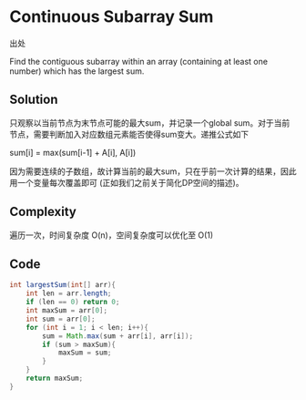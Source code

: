 # Continuous Subarray Sum

出处

Find the contiguous subarray within an array (containing at least one number) which has the largest sum.

## Solution

只观察以当前节点为末节点可能的最大sum，并记录一个global sum。对于当前节点，需要判断加入对应数组元素能否使得sum变大。递推公式如下

sum[i] = max(sum[i-1] + A[i], A[i])

因为需要连续的子数组，故计算当前的最大sum，只在乎前一次计算的结果，因此用一个变量每次覆盖即可 (正如我们之前关于简化DP空间的描述)。

## Complexity

遍历一次，时间复杂度 O(n)，空间复杂度可以优化至 O(1)

## Code 

```java
int largestSum(int[] arr){
	int len = arr.length;
	if (len == 0) return 0;
	int maxSum = arr[0];
	int sum = arr[0];
	for (int i = 1; i < len; i++){
		sum = Math.max(sum + arr[i], arr[i]);
		if (sum > maxSum){
			maxSum = sum;
		}
	}
	return maxSum;
}
```


